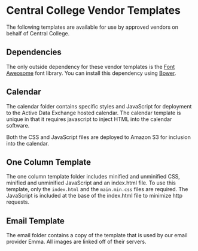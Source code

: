 # Central College Vendor Templates

The following templates are available for use by approved vendors on behalf of Central College.

## Dependencies
The only outside dependency for these vendor templates is the [Font Aweosome](http://fontawesome.io/) font library. You can install this dependency using [Bower](https://bower.io).

## Calendar
The calendar folder contains specific styles and JavaScript for deployment to the Active Data Exchange hosted calendar. The calendar template is unique in that it requires javascript to inject HTML into the calendar software.

Both the CSS and JavaScript files are deployed to Amazon S3 for inclusion into the calendar.

## One Column Template
The one column template folder includes minified and unminified CSS, minified and unminified JavaScript and an index.html file. To use this template, only the `index.html` and the `main.min.css` files are required. The JavaScript is included at the base of the index.html file to minimize http requests.

## Email Template
The email folder contains a copy of the template that is used by our email provider Emma. All images are linked off of their servers.
